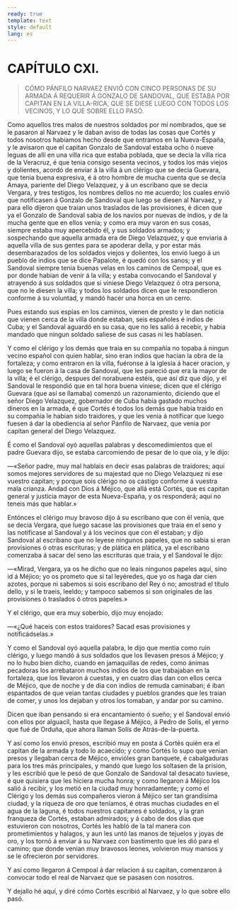 ```yaml
---
ready: true
template: text
style: default
lang: es
---
```


# CAPÍTULO CXI.

> CÓMO PÁNFILO NARVAEZ ENVIÓ CON CINCO PERSONAS DE SU ARMADA Á REQUERIR
> Á GONZALO DE SANDOVAL, QUE ESTABA POR CAPITAN EN LA VILLA-RICA, QUE SE
> DIESE LUEGO CON TODOS LOS VECINOS, Y LO QUE SOBRE ELLO PASÓ.


Como aquellos tres malos de nuestros soldados por mí nombrados, que se
le pasaron al Narvaez y le daban aviso de todas las cosas que Cortés
y todos nosotros habiamos hecho desde que entramos en la Nueva-España,
y le avisaron que el capitan Gonzalo de Sandoval estaba ocho ó nueve
leguas de allí en una villa rica que estaba poblada, que se decia la
villa rica de la Veracruz, é que tenia consigo sesenta vecinos, y todos
los más viejos y dolientes, acordó de enviar á la villa á un clérigo
que se decia Guevara, que tenia buena expresiva, é á otro hombre de
mucha cuenta que se decia Amaya, pariente del Diego Velazquez, y á un
escribano que se decia Vergara, y tres testigos, los nombres dellos
no me acuerdo; los cuales envió que notificasen á Gonzalo de Sandoval
que luego se diesen al Narvaez, y para ello dijeron que traian unos
traslados de las provisiones, é dicen que ya el Gonzalo de Sandoval
sabia de los navíos por nuevas de indios, y de la mucha gente que en
ellos venia; y como era muy varon en sus cosas, siempre estaba muy
apercebido él, y sus soldados armados; y sospechando que aquella armada
era de Diego Velazquez, y que enviaria á aquella villa de sus gentes
para se apoderar della, y por estar más desembarazados de los soldados
viejos y dolientes, los envió luego á un pueblo de indios que se dice
Papalote, é quedó con los sanos; y el Sandoval siempre tenia buenas
velas en los caminos de Cempoal, que es por donde habian de venir á la
villa; y estaba convocando el Sandoval y atrayendo á sus soldados que
si viniese Diego Velazquez ó otra persona, que no le diesen la villa;
y todos los soldados dicen que le respondieron conforme á su voluntad,
y mandó hacer una horca en un cerro.

Pues estando sus espías en los caminos, vienen de presto y le dan
noticia que vienen cerca de la villa donde estaban, seis españoles é
indios de Cuba; y el Sandoval aguardó en su casa, que no les salió á
recebir, y habia mandado que ningun soldado saliese de sus casas ni les
hablasen.

Y como el clérigo y los demás que traia en su compañía no topaba á
ningun vecino español con quien hablar, sino eran indios que hacian
la obra de la fortaleza; y como entraron en la villa, fuéronse á la
iglesia á hacer oracion, y luego se fueron á la casa de Sandoval, que
les pareció que era la mayor de la villa; é el clérigo, despues del
norabuena estéis, que así diz que dijo, y el Sandoval le respondió
que en tal hora buena viniese; dicen que el clérigo Guevara (que así
se llamaba) comenzó un razonamiento, diciendo que el señor Diego
Velazquez, gobernador de Cuba habia gastado muchos dineros en la
armada, é que Cortés é todos los demás que habia traido en su compañía
le habian sido traidores, y que les venia á notificar que luego fuesen
á dar la obediencia al señor Pánfilo de Narvaez, que venia por capitan
general del Diego Velazquez.

É como el Sandoval oyó aquellas palabras y descomedimientos que el
padre Guevara dijo, se estaba carcomiendo de pesar de lo que oia, y le
dijo:

—«Señor padre, muy mal hablais en decir esas palabras de traidores;
aquí somos mejores servidores de su majestad que no Diego Velazquez ni
ese vuestro capitan; y porque sois clérigo no os castigo conforme á
vuestra mala crianza. Andad con Dios á Méjico, que allá está Cortés,
que es capitan general y justicia mayor de esta Nueva-España, y os
responderá; aquí no teneis más que hablar.»

Entónces el clérigo muy bravoso dijo á su escribano que con él venia,
que se decia Vergara, que luego sacase las provisiones que traia en el
seno y las notificase al Sandoval y á los vecinos que con él estaban; y
dijo Sandoval al escribano que no leyese ningunos papeles, que no sabia
si eran provisiones ó otras escrituras; y de plática en plática, ya el
escribano comenzaba á sacar del seno las escrituras que traia, y el
Sandoval le dijo:

—«Mirad, Vergara, ya os he dicho que no leais ningunos papeles aquí,
sino id á Méjico; yo os prometo que si tal leyéredes, que yo os haga
dar cien azotes, porque ni sabemos si sois escribano del Rey ó no;
amostrad el título dello, y si le traeis, leeldo; y tampoco sabemos si
son originales de las provisiones ó traslados ó otros papeles.»

Y el clérigo, que era muy soberbio, dijo muy enojado:

—«¿Qué haceis con estos traidores? Sacad esas provisiones y
notificádselas.»

Y como el Sandoval oyó aquella palabra, le dijo que mentia como ruin
clérigo, y luego mandó á sus soldados que los llevasen presos á
Méjico; y no lo hubo bien dicho, cuando en jamaquillas de redes, como
ánimas pecadoras los arrebataron muchos indios de los que trabajaban
en la fortaleza, que los llevaron á cuestas, y en cuatro dias dan con
ellos cerca de Méjico, que de noche y de dia con indios de remuda
caminaban; é iban espantados de que veian tantas ciudades y pueblos
grandes que les traian de comer, y unos los dejaban y otros los
tomaban, y andar por su camino.

Dicen que iban pensando si era encantamiento ó sueño; y el Sandoval
envió con ellos por alguacil, hasta que llegase á Méjico, á Pedro
de Solís, el yerno que fué de Orduña, que ahora llaman Solís de
Atrás-de-la-puerta.

Y así como los envió presos, escribió muy en posta á Cortés quién era
el capitan de la armada y todo lo acaecido; y como Cortés lo supo que
venian presos y llegaban cerca de Méjico, envióles gran banquete, é
cabalgaduras para los tres más principales, y mandó que luego los
soltasen de la prision, y les escribió que le pesó de que Gonzalo de
Sandoval tal desacato tuviese, é que quisiera que les hiciera mucha
honra; y como llegaron á Méjico los salió á recibir, y los metió en la
ciudad muy honradamente; y como el Clérigo y los demás sus compañeros
vieron á Méjico ser tan grandísima ciudad, y la riqueza de oro que
teniamos, é otras muchas ciudades en el agua de la laguna, é todos
nuestros capitanes é soldados, y la gran franqueza de Cortés, estaban
admirados; y á cabo de dos dias que estuvieron con nosotros, Cortés
les habló de la tal manera con prometimientos y halagos, y aun les
untó las manos de tejuelos y joyas de oro, y los tornó á enviar á su
Narvaez con bastimento que les dió para el camino; que donde venian muy
bravosos leones, volvieron muy mansos y se le ofrecieron por servidores.

Y así como llegaron á Cempoal á dar relacion á su capitan, comenzaron á
convocar todo el real de Narvaez que se pasasen con nosotros.

Y dejallo hé aquí, y diré cómo Cortés escribió al Narvaez, y lo que
sobre ello pasó.
